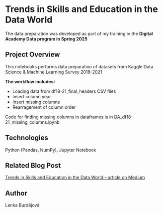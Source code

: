 # Trends in Skills and Education in the Data World

The data preparation was developed as part of my training in the **Digital Academy Data program in Spring 2025**

## Project Overview

This notebooks performs data preparation of datasets from Kaggle Data Science & Machine Learning Survey 2018-2021

**The workflow includes:**

* Loading data from df18-21_final_headers CSV files
* Insert column year
* Insert missing columns
* Rearragement of column order

Code for finding missing columns in dataframes is in DA_df18-21_missing_columns.ipynb


## Technologies
Python (Pandas, NumPy), Jupyter Notebook


## Related Blog Post
[Trends in Skills and Education in the Data World – article on Medium](https://medium.com/@butorova.lenka.lb/trendy-dovednost%C3%AD-a-vzd%C4%9Bl%C3%A1v%C3%A1n%C3%AD-v-datov%C3%A9m-sv%C4%9Bt%C4%9B-5bca3bb9101a)


## Author
Lenka Burdějová